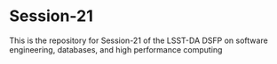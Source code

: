 # Session-21
This is the repository for Session-21 of the LSST-DA DSFP on software engineering, databases, and high performance computing
